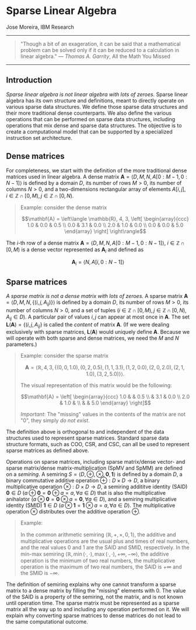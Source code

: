 # Sparse Linear Algebra

Jose Moreira, IBM Research

---
> "Though a bit of an exageration, it can be said that a mathematical problem can be solved only if it can be reduced to a calculation in linear algebra." — *Thomas A. Garrity*, All the Math You Missed
---

## Introduction

*Sparse linear algebra is not linear algebra with lots of zeroes.*
Sparse linear algebra has its own structure and definitions, meant to directly operate on various sparse data structures.
We define those sparse data structures and their more traditional dense counterparts.
We also define the various operations that can be performed on sparse data structures, including operations that
mix dense and sparse data structures.
The objective is to create a computational model that can be supported by a specialized instruction set architecture.

## Dense matrices
For completeness, we start with the definition of the more traditional dense matrices used in linear algebra.
A dense matrix $`\mathbf{A} = \left\langle D, M, N, A[0:M-1,0:N-1] \right\rangle`$ is defined
by a domain $D$, its number of rows $M > 0$, its number of columns $N > 0$, and a two-dimensions
rectangular array of elements $A[i,j]$, $i \in \mathbb{Z} \cap [0,M), j \in \mathbb{Z} \cap [0,N)$.

> Example: consider the dense matrix
> ```math
> \mathbf{A} = \left\langle \mathbb{R}, 4, 3,
> \left[
> \begin{array}{ccc}
> 1.0   & 0.0  & 0.5   \\
> 0.0   & 3.1  & 0.0   \\
> 2.0   & 1.0  & 0.0   \\
> 0.0   & 0.0  & 5.0
> \end{array}
> \right]
> \right\rangle
> ```

The $i$-th row of a dense matrix $\mathbf{A} = \left\langle D, M, N, A[0:M-1,0:N-1] \right\rangle$, $i \in \mathbb{Z} \cap [0,M)$ 
is a dense vector represented as $\mathbf{A}_i$ and defined as
```math
\mathbf{A}_i = \left\langle N, A[i, 0:N-1] \right\rangle
```

## Sparse matrices
*A sparse matrix is not a dense matrix with lots of zeroes.*
A sparse matrix $`\mathbf{A} = \left\langle D, M, N, \{(i,j,A_{ij})\} \right\rangle`$ is defined by
a domain $D$, its number of rows $M > 0$, its number of columns $N > 0$, and a set of tuples
$(i \in \mathbb{Z} \cap [0,M), j \in \mathbb{Z} \cap [0,N), A_{ij} \in D)$.
A particular pair of values $i,j$ can appear at most once in $\mathbf{A}$. 
The set $`\mathbf{L}(\mathbf{A}) = \{(i,j,A_{ij}\}`$ is called the *content* of matrix $\mathbf{A}$.
(If we were dealing exclusively with sparse matrices, $\mathbf{L}(\mathbf{A})$ would uniquely define $\mathbf{A}$.
Because we will operate with both sparse and dense matrices, we need the $M$ and $N$ parameters.)

> Example: consider the sparse matrix
> ```math
> \mathbf{A} = \left\langle \mathbb{R}, 4, 3, \left\{ (0, 0, 1.0), (0, 2, 0.5), (1, 1, 3.1), (1, 2, 0.0), (2, 0, 2.0), (2, 1, 1.0), (3,2, 5.0) \right\} \right\rangle.
> ```
> The visual representation of this matrix would be the following:
> ```math
> \mathbf{A} = 
> \left[
> \begin{array}{ccc}
> 1.0   &      & 0.5   \\
>       & 3.1  & 0.0   \\
> 2.0   & 1.0  &       \\
>       &      & 5.0
> \end{array}
> \right]
> ```
> *Important*: The "missing" values in the contents of the matrix are not "0", they simply *do not exist*.

The definition above is orthogonal to and independent of the data structures used to represent sparse matrices.
Standard sparse data structure formats, such as COO, CSR, and CSC, can all be used to represent sparse matrices as defined above.

Operations on sparse matrices, including sparse matrix/dense vector- and sparse matrix/dense matrix-multiplication (SpMV and SpMM) are defined on a *semiring*.
A semiring $`S = \left\langle D, \oplus, \otimes, \mathbf{0}, \mathbf{1} \right\rangle`$ is defined by a domain $D$, 
a binary commutative additive operation $\oplus : D \times D \rightarrow D$, a binary multiplicative operation $\otimes: D \times D \rightarrow D$, a semiring addititve identity (SAID) $\mathbf{0} \in D$ ($a \oplus \mathbf{0} = \mathbf{0} \oplus a = a, \forall a \in D$)
that is also the multiplicative anihalator ($a \otimes \mathbf{0} = \mathbf{0} \otimes a = \mathbf{0}, \forall a \in D$), and a semiring multiplicative identity (SMID) $\mathbf{1} \in D$ ($a \otimes \mathbf{1} = \mathbf{1} \otimes a = a, \forall a \in D$).
The multiplicative operation $\otimes$ distributes over the additive operation $\oplus$.

> Example:
> 
> In the common arithmetic semiring $`\left\langle \mathbb{R}, +, \times, 0, 1 \right\rangle`$, the additive and multiplicative operations are the usual plus and times of real numbers, and the real values 0 and 1 are the SAID and SMID, respectively.
> In the min-max semiring $`\left\langle \mathbb{R}, \min(\cdot,\cdot), \max(\cdot,\cdot), +\infty, -\infty \right\rangle`$, the additive operation is the minimum of two real numbers, 
> the multiplicative operation is the maximum of two real numbers, the SAID is $+\infty$ and the SMID is $-\infty$.

The definition of semiring explains why one cannot transform a sparse matrix to a dense matrix by filling the "missing" elements with 0.
The value of the SAID is a property of the semiring, not the matrix, and is not known until operation time. The sparse matrix must be represented as a sparse matrix all the way up to and including any operation performed on it. We will explain why converting sparse matrices to dense matrices do not lead to the same computational outcome.
